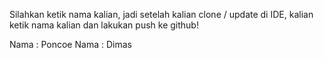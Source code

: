 Silahkan ketik nama kalian, jadi setelah kalian clone / update di IDE, kalian ketik nama kalian dan lakukan push ke github!

Nama : Poncoe
Nama : Dimas